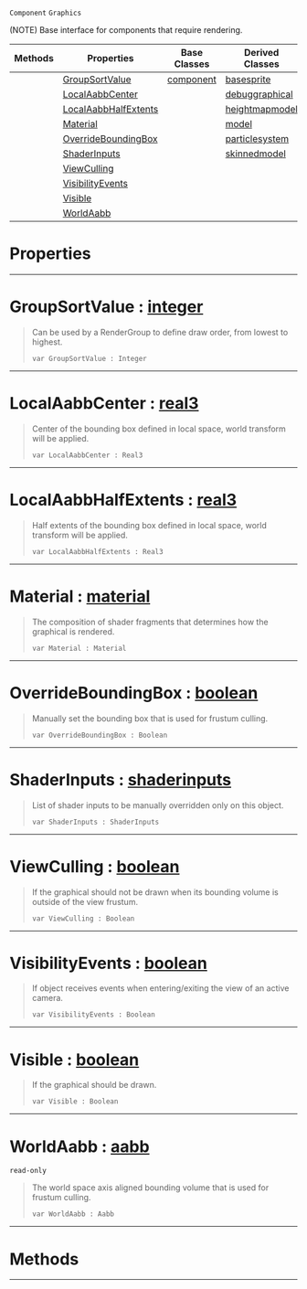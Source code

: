  `Component` `Graphics`



(NOTE) Base interface for components that require rendering.

|Methods|Properties|Base Classes|Derived Classes|
|---|---|---|---|
| |[ GroupSortValue](https://github.com/dragonCASTjosh/PlasmaDocs/blob/master/code_reference/class_reference/graphical.markdown#groupsortvalue-plasma-engi)|[component](https://github.com/dragonCASTjosh/PlasmaDocs/blob/master/code_reference/class_reference/component.markdown)|[basesprite](https://github.com/dragonCASTjosh/PlasmaDocs/blob/master/code_reference/class_reference/basesprite.markdown)|
| |[ LocalAabbCenter](https://github.com/dragonCASTjosh/PlasmaDocs/blob/master/code_reference/class_reference/graphical.markdown#localaabbcenter-plasma-eng)| |[debuggraphical](https://github.com/dragonCASTjosh/PlasmaDocs/blob/master/code_reference/class_reference/debuggraphical.markdown)|
| |[ LocalAabbHalfExtents](https://github.com/dragonCASTjosh/PlasmaDocs/blob/master/code_reference/class_reference/graphical.markdown#localaabbhalfextents-zer)| |[heightmapmodel](https://github.com/dragonCASTjosh/PlasmaDocs/blob/master/code_reference/class_reference/heightmapmodel.markdown)|
| |[ Material](https://github.com/dragonCASTjosh/PlasmaDocs/blob/master/code_reference/class_reference/graphical.markdown#material-plasma-engine-doc)| |[model](https://github.com/dragonCASTjosh/PlasmaDocs/blob/master/code_reference/class_reference/model.markdown)|
| |[ OverrideBoundingBox](https://github.com/dragonCASTjosh/PlasmaDocs/blob/master/code_reference/class_reference/graphical.markdown#overrideboundingbox-plasma)| |[particlesystem](https://github.com/dragonCASTjosh/PlasmaDocs/blob/master/code_reference/class_reference/particlesystem.markdown)|
| |[ ShaderInputs](https://github.com/dragonCASTjosh/PlasmaDocs/blob/master/code_reference/class_reference/graphical.markdown#shaderinputs-plasma-engine)| |[skinnedmodel](https://github.com/dragonCASTjosh/PlasmaDocs/blob/master/code_reference/class_reference/skinnedmodel.markdown)|
| |[ ViewCulling](https://github.com/dragonCASTjosh/PlasmaDocs/blob/master/code_reference/class_reference/graphical.markdown#viewculling-plasma-engine)| | |
| |[ VisibilityEvents](https://github.com/dragonCASTjosh/PlasmaDocs/blob/master/code_reference/class_reference/graphical.markdown#visibilityevents-plasma-en)| | |
| |[ Visible](https://github.com/dragonCASTjosh/PlasmaDocs/blob/master/code_reference/class_reference/graphical.markdown#visible-plasma-engine-docu)| | |
| |[ WorldAabb](https://github.com/dragonCASTjosh/PlasmaDocs/blob/master/code_reference/class_reference/graphical.markdown#worldaabb-plasma-engine-do)| | |


 #  Properties


---  
 #  GroupSortValue : [integer](https://github.com/dragonCASTjosh/PlasmaDocs/blob/master/code_reference/lightning_base_types/integer.markdown)

> Can be used by a RenderGroup to define draw order, from lowest to highest.
> ``` lang=cpp, name=Lightning
> var GroupSortValue : Integer


---  
 #  LocalAabbCenter : [real3](https://github.com/dragonCASTjosh/PlasmaDocs/blob/master/code_reference/lightning_base_types/real3.markdown)

> Center of the bounding box defined in local space, world transform will be applied.
> ``` lang=cpp, name=Lightning
> var LocalAabbCenter : Real3


---  
 #  LocalAabbHalfExtents : [real3](https://github.com/dragonCASTjosh/PlasmaDocs/blob/master/code_reference/lightning_base_types/real3.markdown)

> Half extents of the bounding box defined in local space, world transform will be applied.
> ``` lang=cpp, name=Lightning
> var LocalAabbHalfExtents : Real3


---  
 #  Material : [material](https://github.com/dragonCASTjosh/PlasmaDocs/blob/master/code_reference/class_reference/material.markdown)

> The composition of shader fragments that determines how the graphical is rendered.
> ``` lang=cpp, name=Lightning
> var Material : Material


---  
 #  OverrideBoundingBox : [boolean](https://github.com/dragonCASTjosh/PlasmaDocs/blob/master/code_reference/lightning_base_types/boolean.markdown)

> Manually set the bounding box that is used for frustum culling.
> ``` lang=cpp, name=Lightning
> var OverrideBoundingBox : Boolean


---  
 #  ShaderInputs : [shaderinputs](https://github.com/dragonCASTjosh/PlasmaDocs/blob/master/code_reference/class_reference/shaderinputs.markdown)

> List of shader inputs to be manually overridden only on this object.
> ``` lang=cpp, name=Lightning
> var ShaderInputs : ShaderInputs


---  
 #  ViewCulling : [boolean](https://github.com/dragonCASTjosh/PlasmaDocs/blob/master/code_reference/lightning_base_types/boolean.markdown)

> If the graphical should not be drawn when its bounding volume is outside of the view frustum.
> ``` lang=cpp, name=Lightning
> var ViewCulling : Boolean


---  
 #  VisibilityEvents : [boolean](https://github.com/dragonCASTjosh/PlasmaDocs/blob/master/code_reference/lightning_base_types/boolean.markdown)

> If object receives events when entering/exiting the view of an active camera.
> ``` lang=cpp, name=Lightning
> var VisibilityEvents : Boolean


---  
 #  Visible : [boolean](https://github.com/dragonCASTjosh/PlasmaDocs/blob/master/code_reference/lightning_base_types/boolean.markdown)

> If the graphical should be drawn.
> ``` lang=cpp, name=Lightning
> var Visible : Boolean


---  
 #  WorldAabb : [aabb](https://github.com/dragonCASTjosh/PlasmaDocs/blob/master/code_reference/class_reference/aabb.markdown)

 `read-only`

> The world space axis aligned bounding volume that is used for frustum culling.
> ``` lang=cpp, name=Lightning
> var WorldAabb : Aabb


---  
 #  Methods


---  
 

 